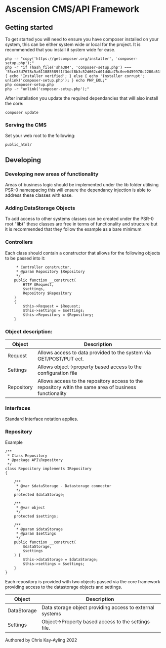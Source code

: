 # Ascension CMS/API Framework

## Getting started

To get started you will need to ensure you have composer installed on your system, this can be either system wide or local for the project. It is recommended that you install it system wide for ease.

```
php -r "copy('https://getcomposer.org/installer', 'composer-setup.php');"
php -r "if (hash_file('sha384', 'composer-setup.php') === '55ce33d7678c5a611085589f1f3ddf8b3c52d662cd01d4ba75c0ee0459970c2200a51f492d557530c71c15d8dba01eae') { echo 'Installer verified'; } else { echo 'Installer corrupt'; unlink('composer-setup.php'); } echo PHP_EOL;"
php composer-setup.php
php -r "unlink('composer-setup.php');"
```

After installation you update the required dependancies that will also install the core:

```
composer update
```

### Serving the CMS

Set your web root to the following:
 

```
public_html/
```

## Developing

### Developing new areas of functionality
Areas of business logic should be implemented under the lib folder utilising PSR-0 namespacing this will ensure the dependancy injection is able to
address these classes with ease.

### Adding DataStorage Objects

To add access to other systems classes can be created under the PSR-0 root "<b>lib/</b>" these classes are free in terms
of functionality and structure but it is recommended that they follow the example as a bare minimum


### Controllers

Each class should contain a constructor that allows for the following objects to be passed into it:

```  /**
     * Controller constructor.
     * @param Repository $Repository
     */
    public function __construct(
        HTTP $Request,
        $settings,
        Repository $Repository
    )
    {
        $this->Request = $Request;
        $this->settings = $settings;
        $this->Repository = $Repository;
    }
```
### Object description:


| Object | Description |
|--------| ----------- |
|Request | Allows access to data provided to the system via GET/POST/PUT ect.|
| Settings | Allows object->property based access to the configuration file |
| Repository | Allows access to the repository access to the repository witin the same area of business functionality|

### Interfaces

Standard Interface notation applies.

### Repository

Example

```
/**
 * Class Repository
 * @package API\Repository
 */
class Repository implements IRepository
{

    /**
     * @var $dataStorage - Datastorage connector
     */
    protected $dataStorage;

    /**
     * @var object
     */
    protected $settings;

    /**
     * @param $dataStorage
     * @param $settings
     */
    public function __construct(
        $dataStorage,
        $settings
    ) {
        $this->dataStorage = $dataStorage;
        $this->settings = $settings;
    }
}
```

Each repository is provided with two objects passed via the core framework providing access to the datastorage objects and settings.

| Object      | Description|
|-------------| -----------| 
| DataStorage | Data storage object providing access to external systems
| Settings | Object->Property based access to the settings file.|



Authored by Chris Kay-Ayling 2022
